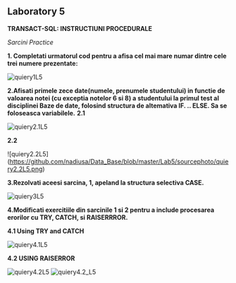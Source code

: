 
## Laboratory 5 
**TRANSACT-SQL: INSTRUCTIUNI PROCEDURALE** 

*Sarcini Practice*

**1. Completati urmatorul cod pentru a afisa cel mai mare numar dintre cele trei numere prezentate:**

![quiery1L5](https://github.com/nadiusa/Data_Base/blob/master/Lab5/sourcephoto/quiery1L5.png)

**2.Afisati primele zece date(numele, prenumele studentului) in functie de valoarea notei (cu exceptia notelor 6 si 8)
a studentului la primul test al disciplinei Baze de date, folosind structura de altemativa IF. .. ELSE. 
Sa se foloseasca variabilele.**
**2.1**

![quiery2.1L5](https://github.com/nadiusa/Data_Base/blob/master/Lab5/sourcephoto/quiery2.1L5.png)

**2.2**

![quiery2.2L5] (https://github.com/nadiusa/Data_Base/blob/master/Lab5/sourcephoto/quiery2.2L5.png)

**3.Rezolvati aceesi sarcina, 1, apeland la structura selectiva CASE.**

![quiery3L5](https://github.com/nadiusa/Data_Base/blob/master/Lab5/sourcephoto/quiery3L5.png)

**4.Modificati exercitiile din sarcinile 1 si 2 pentru a include procesarea erorilor cu TRY, CATCH, si RAISERRROR.**

**4.1 Using TRY and CATCH**

![quiery4.1L5](https://github.com/nadiusa/Data_Base/blob/master/Lab5/sourcephoto/quiery4.1L5.png)

**4.2 USING RAISERROR**

![quiery4.2L5](https://github.com/nadiusa/Data_Base/blob/master/Lab5/sourcephoto/quiery4.2L5.png)
![quiery4.2_L5](https://github.com/nadiusa/Data_Base/blob/master/Lab5/sourcephoto/quiery4.2_L5.png)
